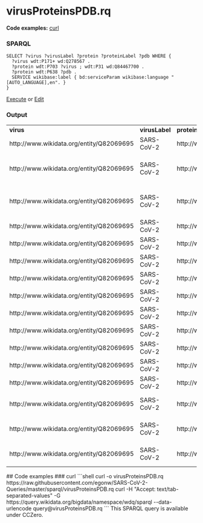 # virusProteinsPDB.rq
**Code examples:** [curl](#curl)
### SPARQL
```sparql
SELECT ?virus ?virusLabel ?protein ?proteinLabel ?pdb WHERE {
  ?virus wdt:P171+ wd:Q278567 .
  ?protein wdt:P703 ?virus ; wdt:P31 wd:Q84467700 .
  ?protein wdt:P638 ?pdb .
  SERVICE wikibase:label { bd:serviceParam wikibase:language "[AUTO_LANGUAGE],en". }
}
```
[Execute](https://query.wikidata.org/embed.html#SELECT%20%3Fvirus%20%3FvirusLabel%20%3Fprotein%20%3FproteinLabel%20%3Fpdb%20WHERE%20%7B%0A%20%20%3Fvirus%20wdt%3AP171%2B%20wd%3AQ278567%20.%0A%20%20%3Fprotein%20wdt%3AP703%20%3Fvirus%20%3B%20wdt%3AP31%20wd%3AQ84467700%20.%0A%20%20%3Fprotein%20wdt%3AP638%20%3Fpdb%20.%0A%20%20SERVICE%20wikibase%3Alabel%20%7B%20bd%3AserviceParam%20wikibase%3Alanguage%20%22%5BAUTO_LANGUAGE%5D%2Cen%22.%20%7D%0A%7D%0A) or [Edit](https://query.wikidata.org/#SELECT%20%3Fvirus%20%3FvirusLabel%20%3Fprotein%20%3FproteinLabel%20%3Fpdb%20WHERE%20%7B%0A%20%20%3Fvirus%20wdt%3AP171%2B%20wd%3AQ278567%20.%0A%20%20%3Fprotein%20wdt%3AP703%20%3Fvirus%20%3B%20wdt%3AP31%20wd%3AQ84467700%20.%0A%20%20%3Fprotein%20wdt%3AP638%20%3Fpdb%20.%0A%20%20SERVICE%20wikibase%3Alabel%20%7B%20bd%3AserviceParam%20wikibase%3Alanguage%20%22%5BAUTO_LANGUAGE%5D%2Cen%22.%20%7D%0A%7D%0A)


### Output
<table>
  <tr>
    <td><b>virus</b></td>
    <td><b>virusLabel</b></td>
    <td><b>protein</b></td>
    <td><b>proteinLabel</b></td>
    <td><b>pdb</b></td>
  </tr>
  <tr>
    <td>http://www.wikidata.org/entity/Q82069695</td>
    <td>SARS-CoV-2</td>
    <td>http://www.wikidata.org/entity/Q87917572</td>
    <td>NSP10 from SARS CoV-2</td>
    <td>6W4H</td>
  </tr>
  <tr>
    <td>http://www.wikidata.org/entity/Q82069695</td>
    <td>SARS-CoV-2</td>
    <td>http://www.wikidata.org/entity/Q87917579</td>
    <td>NSP15 Endoribonuclease from SARS CoV-2</td>
    <td>6VWW</td>
  </tr>
  <tr>
    <td>http://www.wikidata.org/entity/Q82069695</td>
    <td>SARS-CoV-2</td>
    <td>http://www.wikidata.org/entity/Q87917579</td>
    <td>NSP15 Endoribonuclease from SARS CoV-2</td>
    <td>6W01</td>
  </tr>
  <tr>
    <td>http://www.wikidata.org/entity/Q82069695</td>
    <td>SARS-CoV-2</td>
    <td>http://www.wikidata.org/entity/Q87917580</td>
    <td>NSP16 from SARS CoV-2</td>
    <td>6W4H</td>
  </tr>
  <tr>
    <td>http://www.wikidata.org/entity/Q82069695</td>
    <td>SARS-CoV-2</td>
    <td>http://www.wikidata.org/entity/Q87917581</td>
    <td>NSP3 from SARS CoV-2</td>
    <td>6VXS</td>
  </tr>
  <tr>
    <td>http://www.wikidata.org/entity/Q82069695</td>
    <td>SARS-CoV-2</td>
    <td>http://www.wikidata.org/entity/Q87917581</td>
    <td>NSP3 from SARS CoV-2</td>
    <td>6W02</td>
  </tr>
  <tr>
    <td>http://www.wikidata.org/entity/Q82069695</td>
    <td>SARS-CoV-2</td>
    <td>http://www.wikidata.org/entity/Q87917582</td>
    <td>SARS-CoV-2 main protease</td>
    <td>5R81</td>
  </tr>
  <tr>
    <td>http://www.wikidata.org/entity/Q82069695</td>
    <td>SARS-CoV-2</td>
    <td>http://www.wikidata.org/entity/Q87917582</td>
    <td>SARS-CoV-2 main protease</td>
    <td>5R82</td>
  </tr>
  <tr>
    <td>http://www.wikidata.org/entity/Q82069695</td>
    <td>SARS-CoV-2</td>
    <td>http://www.wikidata.org/entity/Q87917582</td>
    <td>SARS-CoV-2 main protease</td>
    <td>5R83</td>
  </tr>
  <tr>
    <td>http://www.wikidata.org/entity/Q82069695</td>
    <td>SARS-CoV-2</td>
    <td>http://www.wikidata.org/entity/Q87917582</td>
    <td>SARS-CoV-2 main protease</td>
    <td>6M03</td>
  </tr>
  <tr>
    <td>http://www.wikidata.org/entity/Q82069695</td>
    <td>SARS-CoV-2</td>
    <td>http://www.wikidata.org/entity/Q87917582</td>
    <td>SARS-CoV-2 main protease</td>
    <td>6Y2E</td>
  </tr>
  <tr>
    <td>http://www.wikidata.org/entity/Q82069695</td>
    <td>SARS-CoV-2</td>
    <td>http://www.wikidata.org/entity/Q87917582</td>
    <td>SARS-CoV-2 main protease</td>
    <td>6Y2F</td>
  </tr>
  <tr>
    <td>http://www.wikidata.org/entity/Q82069695</td>
    <td>SARS-CoV-2</td>
    <td>http://www.wikidata.org/entity/Q87917582</td>
    <td>SARS-CoV-2 main protease</td>
    <td>6Y84</td>
  </tr>
  <tr>
    <td>http://www.wikidata.org/entity/Q82069695</td>
    <td>SARS-CoV-2</td>
    <td>http://www.wikidata.org/entity/Q87917584</td>
    <td>SARS-CoV-2 nucleocapsid protein</td>
    <td>6M3M</td>
  </tr>
  <tr>
    <td>http://www.wikidata.org/entity/Q82069695</td>
    <td>SARS-CoV-2</td>
    <td>http://www.wikidata.org/entity/Q87917585</td>
    <td>SARS-CoV-2 spike glycoprotein</td>
    <td>6VXX</td>
  </tr>
  <tr>
    <td>http://www.wikidata.org/entity/Q82069695</td>
    <td>SARS-CoV-2</td>
    <td>http://www.wikidata.org/entity/Q87917585</td>
    <td>SARS-CoV-2 spike glycoprotein</td>
    <td>6VYB</td>
  </tr>
</table>
## Code examples
### curl
```shell
curl -o virusProteinsPDB.rq https://raw.githubusercontent.com/egonw/SARS-CoV-2-Queries/master/sparql/virusProteinsPDB.rq
curl -H "Accept: text/tab-separated-values" -G https://query.wikidata.org/bigdata/namespace/wdq/sparql --data-urlencode query@virusProteinsPDB.rq
```
This SPARQL query is available under CCZero.
